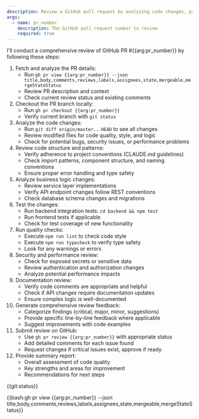 ```yaml
---
description: Review a GitHub pull request by analyzing code changes, providing feedback, and suggesting improvements
args:
  - name: pr_number
    description: The GitHub pull request number to review
    required: true
---
```


I'll conduct a comprehensive review of GitHub PR #{{arg:pr_number}} by following these steps:

1. Fetch and analyze the PR details:
   - Run `gh pr view {{arg:pr_number}} --json title,body,comments,reviews,labels,assignees,state,mergeable,mergeStateStatus`
   - Review PR description and context
   - Check current review status and existing comments
2. Checkout the PR branch locally:
   - Run `gh pr checkout {{arg:pr_number}}`
   - Verify current branch with `git status`
3. Analyze the code changes:
   - Run `git diff origin/master...HEAD` to see all changes
   - Review modified files for code quality, style, and logic
   - Check for potential bugs, security issues, or performance problems
4. Review code structure and patterns:
   - Verify adherence to project conventions (CLAUDE.md guidelines)
   - Check import patterns, component structure, and naming conventions
   - Ensure proper error handling and type safety
5. Analyze business logic changes:
   - Review service layer implementations
   - Verify API endpoint changes follow REST conventions
   - Check database schema changes and migrations
6. Test the changes:
   - Run backend integration tests: `cd backend && npm test`
   - Run frontend tests if applicable
   - Check for test coverage of new functionality
7. Run quality checks:
   - Execute `npm run lint` to check code style
   - Execute `npm run typecheck` to verify type safety
   - Look for any warnings or errors
8. Security and performance review:
   - Check for exposed secrets or sensitive data
   - Review authentication and authorization changes
   - Analyze potential performance impacts
9. Documentation review:
   - Verify code comments are appropriate and helpful
   - Check if API changes require documentation updates
   - Ensure complex logic is well-documented
10. Generate comprehensive review feedback:
    - Categorize findings (critical, major, minor, suggestions)
    - Provide specific line-by-line feedback where applicable
    - Suggest improvements with code examples
11. Submit review on GitHub:
    - Use `gh pr review {{arg:pr_number}}` with appropriate status
    - Add detailed comments for each issue found
    - Request changes if critical issues exist, approve if ready
12. Provide summary report:
    - Overall assessment of code quality
    - Key strengths and areas for improvement
    - Recommendations for next steps

{{git:status}}

{{bash:gh pr view {{arg:pr_number}} --json title,body,comments,reviews,labels,assignees,state,mergeable,mergeStateStatus}}